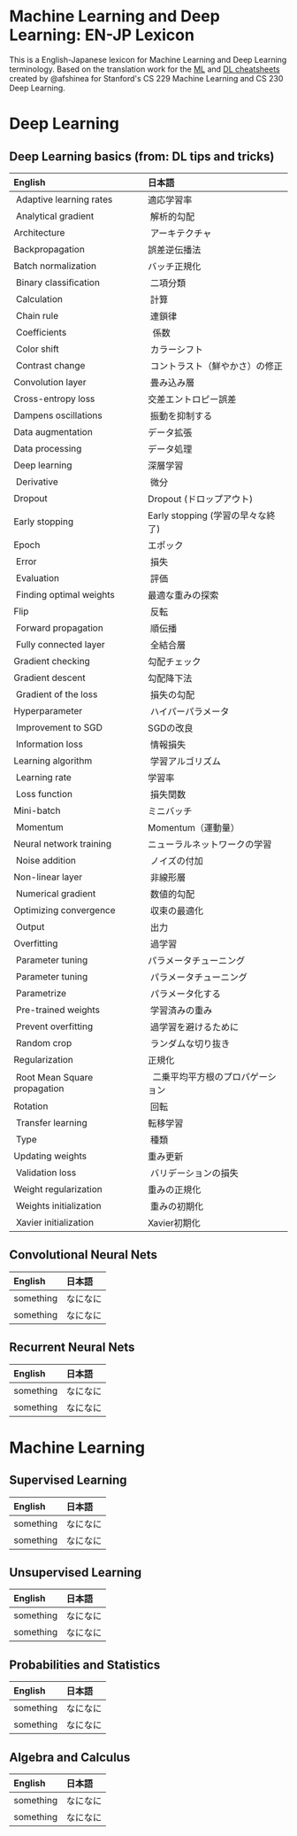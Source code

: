 # Machine Learning and Deep Learning: EN-JP Lexicon 

This is a English-Japanese lexicon for Machine Learning and Deep Learning terminology. Based on the translation work for the [ML](https://github.com/afshinea/stanford-cs-229-machine-learning) and [DL cheatsheets](https://github.com/afshinea/stanford-cs-230-deep-learning) created by @afshinea for Stanford's CS 229 Machine Learning and CS 230 Deep Learning.

# Deep Learning

## Deep Learning basics (from: DL tips and tricks)

| English            | 日本語                 |
|:-------------------|:-----------------------|
| Adaptive learning rates  | 適応学習率 |
| Analytical gradient | 解析的勾配 |
| Architecture | アーキテクチャ |
| Backpropagation       | 誤差逆伝播法                   |
| Batch normalization   | バッチ正規化                   |
| Binary classification | 二項分類 |
| Calculation | 計算 |
| Chain rule | 連鎖律 |
| Coefficients |  係数 |
| Color shift | カラーシフト |
| Contrast change | コントラスト（鮮やかさ）の修正 |
| Convolution layer | 畳み込み層 |
| Cross-entropy loss    | 交差エントロピー誤差                   |
| Dampens oscillations | 振動を抑制する |
| Data augmentation     | データ拡張                   |
| Data processing       | データ処理                   |
| Deep learning         | 深層学習                   |
| Derivative | 微分 |
| Dropout | Dropout (ドロップアウト) |
| Early stopping | Early stopping (学習の早々な終了) |
| Epoch                 | エポック                   |
| Error | 損失 |
| Evaluation | 評価 |
| Finding optimal weights | 最適な重みの探索 |
| Flip | 反転 |
| Forward propagation | 順伝播 |
| Fully connected layer | 全結合層 |
| Gradient checking     | 勾配チェック     |
| Gradient descent      |  勾配降下法                   |
| Gradient of the loss | 損失の勾配 |
| Hyperparameter | ハイパーパラメータ |
| Improvement to SGD | SGDの改良 |
| Information loss | 情報損失 |
| Learning algorithm | 学習アルゴリズム |
| Learning rate         | 学習率 |
| Loss function | 損失関数 |
| Mini-batch            | ミニバッチ                   |
| Momentum | Momentum（運動量）|
| Neural network training | ニューラルネットワークの学習                   |
| Noise addition | ノイズの付加 |
| Non-linear layer | 非線形層 |
| Numerical gradient | 数値的勾配 |
| Optimizing convergence | 収束の最適化 |
| Output | 出力 |
| Overfitting | 過学習 |
| Parameter tuning      | パラメータチューニング |
| Parameter tuning | パラメータチューニング |
| Parametrize | パラメータ化する |
| Pre-trained weights | 学習済みの重み |
| Prevent overfitting | 過学習を避けるために |
| Random crop | ランダムな切り抜き |
| Regularization | 正規化 |
| Root Mean Square propagation |  二乗平均平方根のプロパゲーション |
| Rotation | 回転 |
| Transfer learning     | 転移学習 |
| Type | 種類 |
| Updating weights      | 重み更新     |
| Validation loss | バリデーションの損失 |
| Weight regularization | 重みの正規化 |
| Weights initialization | 重みの初期化 |
| Xavier initialization | Xavier初期化 |










## Convolutional Neural Nets

| English            | 日本語                 |
|:-------------------|:-----------------------|
| something          | なになに                   |
| something          | なになに                   |


## Recurrent Neural Nets

| English            | 日本語                 |
|:-------------------|:-----------------------|
| something          | なになに                   |
| something          | なになに                   |



# Machine Learning

## Supervised Learning

| English            | 日本語                 |
|:-------------------|:-----------------------|
| something          | なになに                   |
| something          | なになに                   |


## Unsupervised Learning

| English            | 日本語                 |
|:-------------------|:-----------------------|
| something          | なになに                   |
| something          | なになに                   |


## Probabilities and Statistics

| English            | 日本語                 |
|:-------------------|:-----------------------|
| something          | なになに                   |
| something          | なになに                   |

## Algebra and Calculus

| English            | 日本語                 |
|:-------------------|:-----------------------|
| something          | なになに                   |
| something          | なになに                   |



